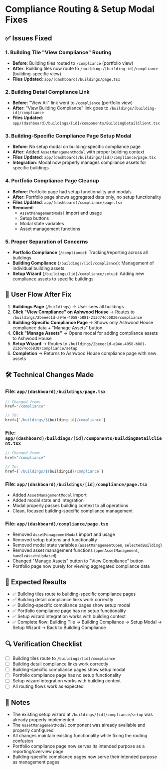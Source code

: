# Compliance Routing & Setup Modal Fixes

## ✅ **Issues Fixed**

### 1. **Building Tile "View Compliance" Routing**
- **Before**: Building tiles routed to `/compliance` (portfolio view)
- **After**: Building tiles now route to `/buildings/[building-id]/compliance` (building-specific view)
- **Files Updated**: `app/(dashboard)/buildings/page.tsx`

### 2. **Building Detail Compliance Link**
- **Before**: "View All" link went to `/compliance` (portfolio view)
- **After**: "View Building Compliance" link goes to `/buildings/[building-id]/compliance`
- **Files Updated**: `app/(dashboard)/buildings/[id]/components/BuildingDetailClient.tsx`

### 3. **Building-Specific Compliance Page Setup Modal**
- **Before**: No setup modal on building-specific compliance page
- **After**: Added `AssetManagementModal` with proper building context
- **Files Updated**: `app/(dashboard)/buildings/[id]/compliance/page.tsx`
- **Integration**: Modal now properly manages compliance assets for specific buildings

### 4. **Portfolio Compliance Page Cleanup**
- **Before**: Portfolio page had setup functionality and modals
- **After**: Portfolio page shows aggregated data only, no setup functionality
- **Files Updated**: `app/(dashboard)/compliance/page.tsx`
- **Removed**: 
  - `AssetManagementModal` import and usage
  - Setup buttons
  - Modal state variables
  - Asset management functions

### 5. **Proper Separation of Concerns**
- **Portfolio Compliance** (`/compliance`): Tracking/reporting across all buildings
- **Building Compliance** (`/buildings/[id]/compliance`): Management of individual building assets
- **Setup Wizard** (`/buildings/[id]/compliance/setup`): Adding new compliance assets to specific buildings

## 🔄 **User Flow After Fix**

1. **Buildings Page** (`/buildings`) → User sees all buildings
2. **Click "View Compliance" on Ashwood House** → Routes to `/buildings/2beeec1d-a94e-4058-b881-213d74cc6830/compliance`
3. **Building-Specific Compliance Page** → Shows only Ashwood House compliance data + "Manage Assets" button
4. **Click "Manage Assets"** → Opens modal for adding compliance assets to Ashwood House
5. **Setup Wizard** → Routes to `/buildings/2beeec1d-a94e-4058-b881-213d74cc6830/compliance/setup`
6. **Completion** → Returns to Ashwood House compliance page with new assets

## 🛠️ **Technical Changes Made**

### **File: `app/(dashboard)/buildings/page.tsx`**
```typescript
// Changed from:
href="/compliance"

// To:
href={`/buildings/${building.id}/compliance`}
```

### **File: `app/(dashboard)/buildings/[id]/components/BuildingDetailClient.tsx`**
```typescript
// Changed from:
href="/compliance"

// To:
href={`/buildings/${buildingId}/compliance`}
```

### **File: `app/(dashboard)/buildings/[id]/compliance/page.tsx`**
- Added `AssetManagementModal` import
- Added modal state and integration
- Modal properly passes building context to all operations
- Clean, focused building-specific compliance management

### **File: `app/(dashboard)/compliance/page.tsx`**
- Removed `AssetManagementModal` import and usage
- Removed setup buttons and functionality
- Removed modal state variables (`assetManagementOpen`, `selectedBuilding`)
- Removed asset management functions (`openAssetManagement`, `handleAssetsUpdated`)
- Changed "Manage Assets" button to "View Compliance" button
- Portfolio page now purely for viewing aggregated compliance data

## 🎯 **Expected Results**

- ✅ Building tiles route to building-specific compliance pages
- ✅ Building detail compliance links work correctly
- ✅ Building-specific compliance pages show setup modal
- ✅ Portfolio compliance page has no setup functionality
- ✅ Setup wizard integration works with building context
- ✅ Complete flow: Building Tile → Building Compliance → Setup Modal → Setup Wizard → Back to Building Compliance

## 🔍 **Verification Checklist**

- [ ] Building tiles route to `/buildings/[id]/compliance`
- [ ] Building detail compliance links work correctly
- [ ] Building-specific compliance pages show setup modal
- [ ] Portfolio compliance page has no setup functionality
- [ ] Setup wizard integration works with building context
- [ ] All routing flows work as expected

## 📝 **Notes**

- The existing setup wizard at `/buildings/[id]/compliance/setup` was already properly implemented
- The `AssetManagementModal` component was already available and properly configured
- All changes maintain existing functionality while fixing the routing confusion
- Portfolio compliance page now serves its intended purpose as a reporting/overview page
- Building-specific compliance pages now serve their intended purpose as management pages
